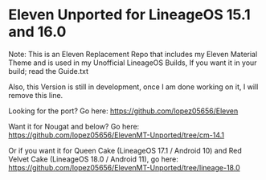 # Eleven Unported for LineageOS 15.1 and 16.0
Note: This is an Eleven Replacement Repo that includes my Eleven Material Theme and is used in my Unofficial LineageOS Builds, If you want it in your build; read the Guide.txt

Also, this Version is still in development, once I am done working on it, I will remove this line.

Looking for the port? Go here: https://github.com/lopez05656/Eleven

Want it for Nougat and below? Go here: https://github.com/lopez05656/ElevenMT-Unported/tree/cm-14.1

Or if you want it for Queen Cake (LineageOS 17.1 / Android 10) and Red Velvet Cake (LineageOS 18.0 / Android 11), 
go here: https://github.com/lopez05656/ElevenMT-Unported/tree/lineage-18.0


